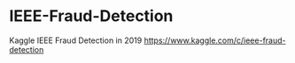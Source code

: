 # IEEE-Fraud-Detection
Kaggle IEEE Fraud Detection in 2019
https://www.kaggle.com/c/ieee-fraud-detection



